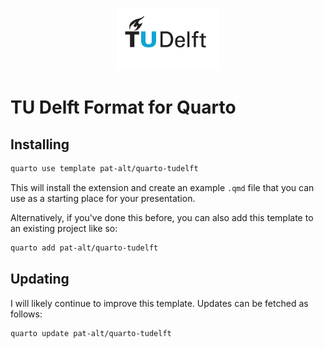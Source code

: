 <p align="center">
  <img height="100" src="_extensions/tudelft/www/TUDelft_logo_rgb.png">
</p>

# TU Delft Format for Quarto

## Installing

```zsh
quarto use template pat-alt/quarto-tudelft
```

This will install the extension and create an example `.qmd` file that you can use as a starting place for your presentation.

Alternatively, if you've done this before, you can also add this template to an existing project like so:

```zsh
quarto add pat-alt/quarto-tudelft
```

## Updating

I will likely continue to improve this template. Updates can be fetched as follows:

```zsh
quarto update pat-alt/quarto-tudelft
```


<!-- ## Using

*TODO*: Describe how to use your format.

## Format Options

*TODO*: If your format has options that can be set via document metadata, describe them. 

## Example

Here is the source code for a minimal sample document: [example.qmd](example.qmd). -->
